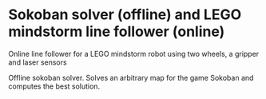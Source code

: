 # Sokoban solver (offline) and LEGO mindstorm line follower (online)

Online line follower for a LEGO mindstorm robot using two wheels, a gripper and laser sensors

Offline sokoban solver. Solves an arbitrary map for the game Sokoban and computes the best solution.


